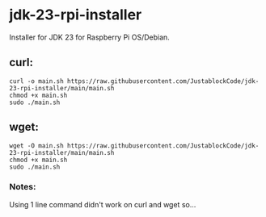 # jdk-23-rpi-installer
Installer for JDK 23 for Raspberry Pi OS/Debian.

## curl:
```
curl -o main.sh https://raw.githubusercontent.com/JustablockCode/jdk-23-rpi-installer/main/main.sh
chmod +x main.sh
sudo ./main.sh
```
## wget:
```
wget -O main.sh https://raw.githubusercontent.com/JustablockCode/jdk-23-rpi-installer/main/main.sh
chmod +x main.sh
sudo ./main.sh
```

### Notes:
Using 1 line command didn't work on curl and wget so...
